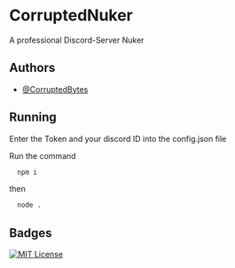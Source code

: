
# CorruptedNuker

A professional Discord-Server Nuker

## Authors

- [@CorruptedBytes](https://www.github.com/pserveryt)


## Running

Enter the Token and your discord ID into the config.json file


Run the command

```bash
  npm i
```

then
```bash
  node .
```


## Badges

[![MIT License](https://img.shields.io/badge/License-MIT-green.svg)](https://choosealicense.com/licenses/mit/)
